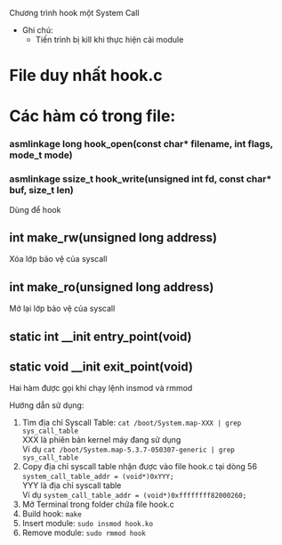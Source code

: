 Chương trình hook một System Call
* Ghi chú:
    - Tiến trình bị kill khi thực hiện cài module

# File duy nhất hook.c
# Các hàm có trong file:
### asmlinkage long hook_open(const char* filename, int flags, mode_t mode)
### asmlinkage ssize_t hook_write(unsigned int fd, const char* buf, size_t len)
Dùng để hook

## int make_rw(unsigned long address)
Xóa lớp bảo vệ của syscall

## int make_ro(unsigned long address)
Mở lại lớp bảo vệ của syscall

## static int __init entry_point(void)
## static void __init exit_point(void)
Hai hàm được gọi khi chạy lệnh insmod và rmmod

Hướng dẫn sử dụng:
1. Tìm địa chỉ Syscall Table:
``` cat /boot/System.map-XXX | grep sys_call_table ```
<br /> XXX là phiên bản kernel máy đang sử dụng
<br /> Ví dụ 
``` cat /boot/System.map-5.3.7-050307-generic | grep sys_call_table ```
2. Copy địa chỉ syscall table nhận được vào file hook.c tại dòng 56
``` system_call_table_addr = (void*)0xYYY; ``` 
<br /> YYY là địa chỉ syscall table
<br /> Ví dụ
``` system_call_table_addr = (void*)0xffffffff82000260; ```
3. Mở Terminal trong folder chứa file hook.c
4. Build hook:
``` make ```
5. Insert module:
``` sudo insmod hook.ko ```
6. Remove module:
``` sudo rmmod hook ```
